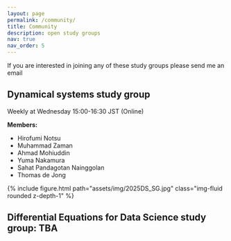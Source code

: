 ```yaml
---
layout: page
permalink: /community/
title: Community
description: open study groups
nav: true
nav_order: 5
---
```


If you are interested in joining any of these study groups please send me an email



<h2> Dynamical systems study group </h2>

Weekly at Wednesday 15:00-16:30 JST (Online) 

**Members:**
<ul>
    <li>Hirofumi Notsu</li>
    <li>Muhammad Zaman</li>   
    <li>Ahmad Mohiuddin</li>
    <li>Yuma Nakamura</li>
    <li>Sahat Pandagotan Nainggolan</li>
    <li>Thomas de Jong</li>
</ul>

<div class="row">
    <div class="col-sm mt-3 mt-md-0">
        {% include figure.html path="assets/img/2025DS_SG.jpg" class="img-fluid rounded z-depth-1" %}
    </div>
</div>


<h2> Differential Equations for Data Science study group: TBA </h2>

